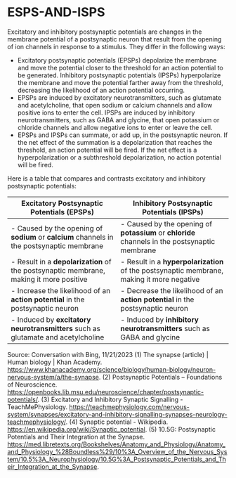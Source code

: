 # ESPS-AND-ISPS
Excitatory and inhibitory postsynaptic potentials are changes in the membrane potential of a postsynaptic neuron that result from the opening of ion channels in response to a stimulus. They differ in the following ways:

- Excitatory postsynaptic potentials (EPSPs) depolarize the membrane and move the potential closer to the threshold for an action potential to be generated. Inhibitory postsynaptic potentials (IPSPs) hyperpolarize the membrane and move the potential farther away from the threshold, decreasing the likelihood of an action potential occurring.
- EPSPs are induced by excitatory neurotransmitters, such as glutamate and acetylcholine, that open sodium or calcium channels and allow positive ions to enter the cell. IPSPs are induced by inhibitory neurotransmitters, such as GABA and glycine, that open potassium or chloride channels and allow negative ions to enter or leave the cell.
- EPSPs and IPSPs can summate, or add up, in the postsynaptic neuron. If the net effect of the summation is a depolarization that reaches the threshold, an action potential will be fired. If the net effect is a hyperpolarization or a subthreshold depolarization, no action potential will be fired.

Here is a table that compares and contrasts excitatory and inhibitory postsynaptic potentials:


| Excitatory Postsynaptic Potentials (EPSPs) | Inhibitory Postsynaptic Potentials (IPSPs) |
| ------------------------------------------ | ------------------------------------------ |
| - Caused by the opening of **sodium** or **calcium** channels in the postsynaptic membrane | - Caused by the opening of **potassium** or **chloride** channels in the postsynaptic membrane |
| - Result in a **depolarization** of the postsynaptic membrane, making it more positive | - Result in a **hyperpolarization** of the postsynaptic membrane, making it more negative |
| - Increase the likelihood of an **action potential** in the postsynaptic neuron | - Decrease the likelihood of an **action potential** in the postsynaptic neuron |
| - Induced by **excitatory neurotransmitters** such as glutamate and acetylcholine | - Induced by **inhibitory neurotransmitters** such as GABA and glycine |




Source: Conversation with Bing, 11/21/2023
(1) The synapse (article) | Human biology | Khan Academy. https://www.khanacademy.org/science/biology/human-biology/neuron-nervous-system/a/the-synapse.
(2) Postsynaptic Potentials – Foundations of Neuroscience. https://openbooks.lib.msu.edu/neuroscience/chapter/postsynaptic-potentials/.
(3) Excitatory and Inhibitory Synaptic Signalling - TeachMePhysiology. https://teachmephysiology.com/nervous-system/synapses/excitatory-and-inhibitory-signalling-synapses-neurology-teachmephysiology/.
(4) Synaptic potential - Wikipedia. https://en.wikipedia.org/wiki/Synaptic_potential.
(5) 10.5G: Postsynaptic Potentials and Their Integration at the Synapse. https://med.libretexts.org/Bookshelves/Anatomy_and_Physiology/Anatomy_and_Physiology_%28Boundless%29/10%3A_Overview_of_the_Nervous_System/10.5%3A_Neurophysiology/10.5G%3A_Postsynaptic_Potentials_and_Their_Integration_at_the_Synapse.
